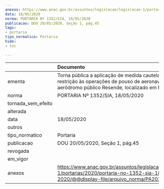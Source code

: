 ```yaml
---
anexos: https://www.anac.gov.br/assuntos/legislacao/legislacao-1/portarias/2020/portaria-no-1352-sia-18-05-2020/@@display-file/arquivo_norma/PA2020-1352.pdf
data: 18/05/2020
norma: PORTARIA Nº 1352/SIA, 18/05/2020
publicacao: DOU 20/05/2020, Seção 1, pág.45
tags:
- portaria
tipo_normatico: Portaria
hide: 
- toc 
 
---
```


|                    | Documento                                                                                                                                                  |
|:-------------------|:-----------------------------------------------------------------------------------------------------------------------------------------------------------|
| ementa             | Torna pública a aplicação de medida cautelar de restrição às operações de pouso de aeronaves civis no aeródromo público Resende, localizado em Resende/RJ. |
| norma              | PORTARIA Nº 1352/SIA, 18/05/2020                                                                                                                           |
| tornada_sem_efeito |                                                                                                                                                            |
| alterada           |                                                                                                                                                            |
| data               | 18/05/2020                                                                                                                                                 |
| outros             |                                                                                                                                                            |
| tipo_normatico     | Portaria                                                                                                                                                   |
| publicacao         | DOU 20/05/2020, Seção 1, pág.45                                                                                                                            |
| revogada           |                                                                                                                                                            |
| em_vigor           |                                                                                                                                                            |
| anexos             | https://www.anac.gov.br/assuntos/legislacao/legislacao-1/portarias/2020/portaria-no-1352-sia-18-05-2020/@@display-file/arquivo_norma/PA2020-1352.pdf       |